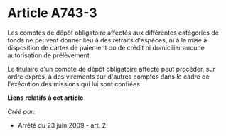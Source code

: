 # Article A743-3

Les comptes de dépôt obligatoire affectés aux différentes catégories de fonds ne peuvent donner lieu à des retraits
d'espèces, ni à la mise à disposition de cartes de paiement ou de crédit ni domicilier aucune autorisation de prélèvement. 

Le titulaire d'un compte de dépôt obligatoire affecté peut procéder, sur ordre exprès, à des virements sur d'autres comptes
dans le cadre de l'exécution des missions qui lui sont confiées.

**Liens relatifs à cet article**

_Créé par_:

  - Arrêté du 23 juin 2009 - art. 2
